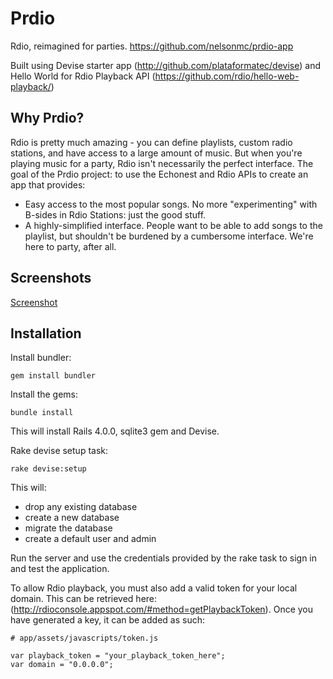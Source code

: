 # Prdio

Rdio, reimagined for parties. https://github.com/nelsonmc/prdio-app

Built using Devise starter app (http://github.com/plataformatec/devise) and Hello World for Rdio Playback API (https://github.com/rdio/hello-web-playback/)

## Why Prdio?

Rdio is pretty much amazing - you can define playlists, custom radio stations, and have access to a large amount of music. But when you're playing music for a party, Rdio isn't necessarily the perfect interface. The goal of the Prdio project: to use the Echonest and Rdio APIs to create an app that provides:

* Easy access to the most popular songs. No more "experimenting" with B-sides in Rdio Stations: just the good stuff.
* A highly-simplified interface. People want to be able to add songs to the playlist, but shouldn't be burdened by a cumbersome interface. We're here to party, after all.

## Screenshots

[Screenshot](screenshot-1.png)

## Installation

Install bundler:

```
gem install bundler
```

Install the gems:

```
bundle install
```

This will install Rails 4.0.0, sqlite3 gem and Devise.

Rake devise setup task:

```
rake devise:setup
```

This will:

* drop any existing database
* create a new database
* migrate the database
* create a default user and admin

Run the server and use the credentials provided by the rake task to sign in and test the application.

To allow Rdio playback, you must also add a valid token for your local domain. This can be retrieved here: (http://rdioconsole.appspot.com/#method=getPlaybackToken). Once you have generated a key, it can be added as such:

```
# app/assets/javascripts/token.js

var playback_token = "your_playback_token_here";
var domain = "0.0.0.0";
```
